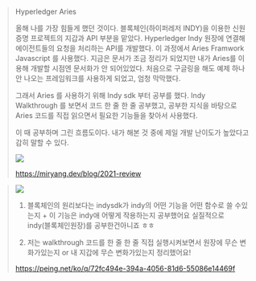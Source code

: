 
> Hyperledger Aries
> 
>올해 나를 가장 힘들게 했던 것이다. 블록체인(하이퍼레저 INDY)을 이용한 신원 증명 프로젝트의 지갑과 API 부분을 맡았다.
Hyperledger Indy 원장에 연결해 에이전트들의 요청을 처리하는 API를 개발했다.
이 과정에서 Aries Framwork Javascript 를 사용했다.
지금은 문서가 조금 정리가 되었지만 내가 Aries를 이용해 개발할 시점엔 문서화가 안 되어있었다. 처음으로 구글링을 해도 예제 하나 안 나오는 프레임워크를 사용하게 되었고, 엄청 막막했다.
>
>그래서 Aries 를 사용하기 위해 Indy sdk 부터 공부를 했다.
Indy Walkthrough 를 보면서 코드 한 줄 한 줄 공부했고, 공부한 지식을 바탕으로 Aries 코드를 직접 읽으면서 필요한 기능들을 찾아서 사용했다.
>
>이 때 공부하며 그린 흐름도이다. 내가 해본 것 중에 제일 개발 난이도가 높았다고 감히 말할 수 있다.
>
> <img src="https://miryang.dev/posts/2021-review/indy.jpeg">
>
> https://miryang.dev/blog/2021-review

> <img src="https://s3.peing.net/t/uploads/item/eye_catch/1124054870/99388d57.jpg">
>
> 1) 블록체인의 원리보다는 indysdk가 indy의 어떤 기능을 어떤 함수로 쓸 수있는지 + 이 기능은 indy애 어떻게 작용하는지 공부했어요  실질적으로 indy(블록체인원장)를 공부한건아니죠 ㅎㅎ
>
> 2) 저는 walkthrough 코드를 한 줄 한 줄 직접 실행시켜보면서 원장에 무슨 변화가있는지 or 내 지갑에 무슨 변화가있는지 정리했어요!
>
> https://peing.net/ko/q/72fc494e-394a-4056-81d6-55086e14469f
